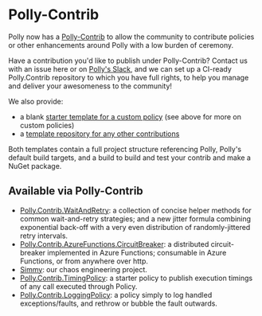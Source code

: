 # Polly-Contrib

Polly now has a [Polly-Contrib](https://github.com/Polly-Contrib) to allow the community to contribute policies or other enhancements around Polly with a low burden of ceremony.

Have a contribution you'd like to publish under Polly-Contrib? Contact us with an issue here or on [Polly's Slack](https://pollytalk.slack.com), and we can set up a CI-ready Polly.Contrib repository to which you have full rights, to help you manage and deliver your awesomeness to the community!

We also provide:

- a blank [starter template for a custom policy](https://github.com/Polly-Contrib/Polly.Contrib.CustomPolicyTemplates) (see above for more on custom policies)
- a [template repository for any other contributions](https://github.com/Polly-Contrib/Polly.Contrib.BlankTemplate)

Both templates contain a full project structure referencing Polly, Polly's default build targets, and a build to build and test your contrib and make a NuGet package.

## Available via Polly-Contrib

- [Polly.Contrib.WaitAndRetry](https://github.com/Polly-Contrib/Polly.Contrib.WaitAndRetry): a collection of concise helper methods for common wait-and-retry strategies; and a new jitter formula combining exponential back-off with a very even distribution of randomly-jittered retry intervals.
- [Polly.Contrib.AzureFunctions.CircuitBreaker](https://github.com/Polly-Contrib/Polly.Contrib.AzureFunctions.CircuitBreaker): a distributed circuit-breaker implemented in Azure Functions; consumable in Azure Functions, or from anywhere over http.
- [Simmy](https://github.com/Polly-Contrib/Simmy): our chaos engineering project.
- [Polly.Contrib.TimingPolicy](https://github.com/Polly-Contrib/Polly.Contrib.TimingPolicy): a starter policy to publish execution timings of any call executed through Policy.
- [Polly.Contrib.LoggingPolicy](https://github.com/Polly-Contrib/Polly.Contrib.LoggingPolicy): a policy simply to log handled exceptions/faults, and rethrow or bubble the fault outwards.
